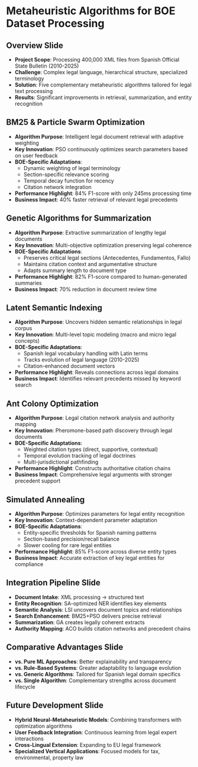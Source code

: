 # Metaheuristic Algorithms for BOE Dataset Processing

## Overview Slide

- **Project Scope**: Processing 400,000 XML files from Spanish Official State Bulletin (2010-2025)
- **Challenge**: Complex legal language, hierarchical structure, specialized terminology
- **Solution**: Five complementary metaheuristic algorithms tailored for legal text processing
- **Results**: Significant improvements in retrieval, summarization, and entity recognition

## BM25 & Particle Swarm Optimization

- **Algorithm Purpose**: Intelligent legal document retrieval with adaptive weighting
- **Key Innovation**: PSO continuously optimizes search parameters based on user feedback
- **BOE-Specific Adaptations**:
  - Dynamic weighting of legal terminology
  - Section-specific relevance scoring
  - Temporal decay function for recency
  - Citation network integration
- **Performance Highlight**: 84% F1-score with only 245ms processing time
- **Business Impact**: 40% faster retrieval of relevant legal precedents

## Genetic Algorithms for Summarization

- **Algorithm Purpose**: Extractive summarization of lengthy legal documents
- **Key Innovation**: Multi-objective optimization preserving legal coherence
- **BOE-Specific Adaptations**:
  - Preserves critical legal sections (Antecedentes, Fundamentos, Fallo)
  - Maintains citation context and argumentative structure
  - Adapts summary length to document type
- **Performance Highlight**: 82% F1-score compared to human-generated summaries
- **Business Impact**: 70% reduction in document review time

## Latent Semantic Indexing

- **Algorithm Purpose**: Uncovers hidden semantic relationships in legal corpus
- **Key Innovation**: Multi-level topic modeling (macro and micro legal concepts)
- **BOE-Specific Adaptations**:
  - Spanish legal vocabulary handling with Latin terms
  - Tracks evolution of legal language (2010-2025)
  - Citation-enhanced document vectors
- **Performance Highlight**: Reveals connections across legal domains
- **Business Impact**: Identifies relevant precedents missed by keyword search

## Ant Colony Optimization

- **Algorithm Purpose**: Legal citation network analysis and authority mapping
- **Key Innovation**: Pheromone-based path discovery through legal documents
- **BOE-Specific Adaptations**:
  - Weighted citation types (direct, supportive, contextual)
  - Temporal evolution tracking of legal doctrines
  - Multi-jurisdictional pathfinding
- **Performance Highlight**: Constructs authoritative citation chains
- **Business Impact**: Comprehensive legal arguments with stronger precedent support

## Simulated Annealing

- **Algorithm Purpose**: Optimizes parameters for legal entity recognition
- **Key Innovation**: Context-dependent parameter adaptation
- **BOE-Specific Adaptations**:
  - Entity-specific thresholds for Spanish naming patterns
  - Section-based precision/recall balance
  - Slower cooling for rare legal entities
- **Performance Highlight**: 85% F1-score across diverse entity types
- **Business Impact**: Accurate extraction of key legal entities for compliance

## Integration Pipeline Slide

- **Document Intake**: XML processing → structured text
- **Entity Recognition**: SA-optimized NER identifies key elements
- **Semantic Analysis**: LSI uncovers document topics and relationships
- **Search Enhancement**: BM25+PSO delivers precise retrieval
- **Summarization**: GA creates legally coherent extracts
- **Authority Mapping**: ACO builds citation networks and precedent chains

## Comparative Advantages Slide

- **vs. Pure ML Approaches**: Better explainability and transparency
- **vs. Rule-Based Systems**: Greater adaptability to language evolution
- **vs. Generic Algorithms**: Tailored for Spanish legal domain specifics
- **vs. Single Algorithm**: Complementary strengths across document lifecycle

## Future Development Slide

- **Hybrid Neural-Metaheuristic Models**: Combining transformers with optimization algorithms
- **User Feedback Integration**: Continuous learning from legal expert interactions
- **Cross-Lingual Extension**: Expanding to EU legal framework
- **Specialized Vertical Applications**: Focused models for tax, environmental, property law
